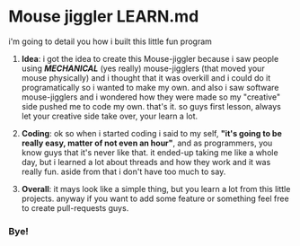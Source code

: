# Mouse jiggler LEARN.md

i'm going to detail you how i built this little fun program

1. __Idea__:
i got the idea to create this Mouse-jiggler because i saw people using ***MECHANICAL*** (yes really) mouse-jigglers (that moved your mouse physically) and i thought that it was overkill and i could do it programatically so i wanted to make my own. and also i saw software mouse-jigglers and i wondered how they were made so my "creative" side pushed me to code my own. that's it. so guys first lesson, always let your creative side take over, your learn a lot.

2. __Coding__:
ok so when i started coding i said to my self, __"it's going to be really easy, matter of not even an hour"__, and as programmers, you know guys that it's never like that. it ended-up taking me like a whole day, but i learned a lot about threads and how they work and it was really fun. aside from that i don't have too much to say.

3. __Overall__: it mays look like a simple thing, but you learn a lot from this little projects. anyway if you want to add some feature or something feel free to create pull-requests guys.

### Bye!
